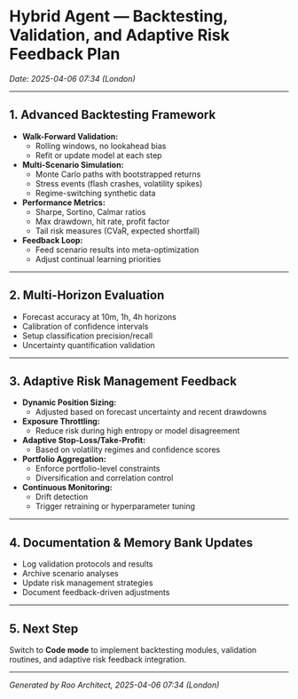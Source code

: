 # Hybrid Agent — Backtesting, Validation, and Adaptive Risk Feedback Plan  
*Date: 2025-04-06 07:34 (London)*

---

## 1. Advanced Backtesting Framework

- **Walk-Forward Validation:**
  - Rolling windows, no lookahead bias
  - Refit or update model at each step
- **Multi-Scenario Simulation:**
  - Monte Carlo paths with bootstrapped returns
  - Stress events (flash crashes, volatility spikes)
  - Regime-switching synthetic data
- **Performance Metrics:**
  - Sharpe, Sortino, Calmar ratios
  - Max drawdown, hit rate, profit factor
  - Tail risk measures (CVaR, expected shortfall)
- **Feedback Loop:**
  - Feed scenario results into meta-optimization
  - Adjust continual learning priorities

---

## 2. Multi-Horizon Evaluation

- Forecast accuracy at 10m, 1h, 4h horizons
- Calibration of confidence intervals
- Setup classification precision/recall
- Uncertainty quantification validation

---

## 3. Adaptive Risk Management Feedback

- **Dynamic Position Sizing:**
  - Adjusted based on forecast uncertainty and recent drawdowns
- **Exposure Throttling:**
  - Reduce risk during high entropy or model disagreement
- **Adaptive Stop-Loss/Take-Profit:**
  - Based on volatility regimes and confidence scores
- **Portfolio Aggregation:**
  - Enforce portfolio-level constraints
  - Diversification and correlation control
- **Continuous Monitoring:**
  - Drift detection
  - Trigger retraining or hyperparameter tuning

---

## 4. Documentation & Memory Bank Updates

- Log validation protocols and results
- Archive scenario analyses
- Update risk management strategies
- Document feedback-driven adjustments

---

## 5. Next Step

Switch to **Code mode** to implement backtesting modules, validation routines, and adaptive risk feedback integration.

---

*Generated by Roo Architect, 2025-04-06 07:34 (London)*